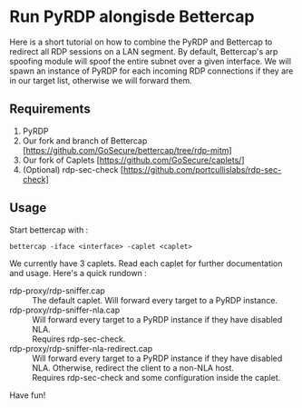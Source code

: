 # Run PyRDP alongisde Bettercap

Here is a short tutorial on how to combine the PyRDP and Bettercap to
redirect all RDP sessions on a LAN segment. By default, Bettercap's arp 
spoofing module will spoof the entire subnet over a given interface. We 
will spawn an instance of PyRDP for each incoming RDP connections if they
are in our target list, otherwise we will forward them.

## Requirements

1. PyRDP  
2. Our fork and branch of Bettercap [https://github.com/GoSecure/bettercap/tree/rdp-mitm]
3. Our fork of Caplets [https://github.com/GoSecure/caplets/]
4. (Optional) rdp-sec-check [https://github.com/portcullislabs/rdp-sec-check]

## Usage

Start bettercap with :

    bettercap -iface <interface> -caplet <caplet>

We currently have 3 caplets. Read each caplet for further documentation and usage. Here's a quick rundown :

<dl>
  <dt>rdp-proxy/rdp-sniffer.cap</dt>
  <dd>The default caplet. Will forward every target to a PyRDP instance.</dd>

  <dt>rdp-proxy/rdp-sniffer-nla.cap</dt>
  <dd>Will forward every target to a PyRDP instance if they have disabled NLA.</dd>
  <dd>Requires rdp-sec-check.</dd>

  <dt>rdp-proxy/rdp-sniffer-nla-redirect.cap</dt>
  <dd>Will forward every target to a PyRDP instance if they have disabled NLA. Otherwise, redirect the client to a non-NLA host.</dd>
  <dd>Requires rdp-sec-check and some configuration inside the caplet.</dd>
</dl>

Have fun!

